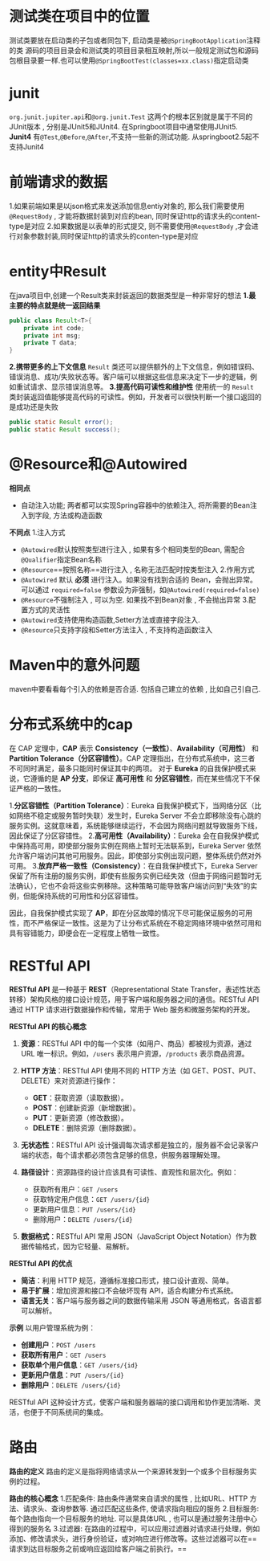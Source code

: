 # 测试类在项目中的位置
测试类要放在启动类的子包或者同包下, 启动类是被`@SpringBootApplication`注释的类
源码的项目目录会和测试类的项目目录相互映射,所以一般规定测试包和源码包根目录要一样.也可以使用`@SpringBootTest(classes=xx.class)`指定启动类
# junit
`org.junit.jupiter.api`和`@org.junit.Test`
这两个的根本区别就是属于不同的JUnit版本 , 分别是JUnit5和JUnit4. 在Springboot项目中通常使用JUnit5.
**Junit4**
有`@Test`,`@Before`,`@After`,不支持一些新的测试功能. 从springboot2.5起不支持Junit4
# 前端请求的数据
1.如果前端如果是以json格式来发送添加信息entiy对象的, 那么我们需要使用`@RequestBody` , 才能将数据封装到对应的bean, 同时保证http的请求头的content-type是对应
2.如果数据是以表单的形式提交, 则不需要使用`@RequestBody` ,才会进行对象参数封装,同时保证http的请求头的conten-type是对应
# entity中Result
在java项目中,创建一个Result类来封装返回的数据类型是一种非常好的想法
**1.最主要的特点就是统一返回结果**
```java
public class Result<T>{
	private int code;
	private int msg;
	private T data;
}
```
**2.携带更多的上下文信息**
`Result` 类还可以提供额外的上下文信息，例如错误码、错误消息、成功/失败状态等。客户端可以根据这些信息来决定下一步的逻辑，例如重试请求、显示错误消息等。
**3.提高代码可读性和维护性**
使用统一的 `Result` 类封装返回值能够提高代码的可读性。例如，开发者可以很快判断一个接口返回的是成功还是失败
```java
public static Result error();
public static Result success();
```
# @Resource和@Autowired
**相同点**
* 自动注入功能; 两者都可以实现Spring容器中的依赖注入, 将所需要的Bean注入到字段, 方法或构造函数

**不同点**
1.注入方式
* `@Autowired`默认按照类型进行注入 , 如果有多个相同类型的Bean, 需配合`@Qualifier`指定Bean名称
* `@Resource`==按照名称==进行注入 , 名称无法匹配时按类型注入
2.作用方式
* `@Autowired` 默认 **必须** 进行注入。如果没有找到合适的 Bean，会抛出异常。可以通过 `required=false` 参数设为非强制，如`@Autowired(required=false)`
* `@Resource`不强制注入 , 可以为空. 如果找不到Bean对象 , 不会抛出异常
3.配置方式的灵活性
* `@Autowired`支持使用构造函数,Setter方法或直接字段注入.
* `@Resource`只支持字段和Setter方法注入 , 不支持构造函数注入
# Maven中的意外问题
maven中要看看每个引入的依赖是否合适. 包括自己建立的依赖 , 比如自己引自己.
# 分布式系统中的cap
在 CAP 定理中，**CAP** 表示 **Consistency（一致性）**、**Availability（可用性）** 和 **Partition Tolerance（分区容错性）**。CAP 定理指出，在分布式系统中，这三者不可同时满足，最多只能同时保证其中的两项。
对于 **Eureka** 的自我保护模式来说，它遵循的是 **AP 分支**，即保证 **高可用性** 和 **分区容错性**，而在某些情况下不保证严格的一致性。

1.**分区容错性（Partition Tolerance）**：Eureka 自我保护模式下，当网络分区（比如网络不稳定或服务暂时失联）发生时，Eureka Server 不会立即移除没有心跳的服务实例。这就意味着，系统能够继续运行，不会因为网络问题就导致服务下线，因此保证了分区容错性。
2.**高可用性（Availability）**：Eureka 会在自我保护模式中保持高可用，即使部分服务实例在网络上暂时无法联系到，Eureka Server 依然允许客户端访问其他可用服务。因此，即使部分实例出现问题，整体系统仍然对外可用。
3.**放弃严格一致性（Consistency）**：在自我保护模式下，Eureka Server 保留了所有注册的服务实例，即使有些服务实例已经失效（但由于网络问题暂时无法确认），它也不会将这些实例移除。这种策略可能导致客户端访问到“失效”的实例，但能保持系统的可用性和分区容错性。

因此，自我保护模式实现了 **AP**，即在分区故障的情况下尽可能保证服务的可用性，而不严格保证一致性。这是为了让分布式系统在不稳定网络环境中依然可用和具有容错能力，即便会在一定程度上牺牲一致性。
# RESTful API
**RESTful API** 是一种基于 **REST**（Representational State Transfer，表述性状态转移）架构风格的接口设计规范，用于客户端和服务器之间的通信。RESTful API 通过 HTTP 请求进行数据操作和传输，常用于 Web 服务和微服务架构的开发。

**RESTful API 的核心概念**
1. **资源**：RESTful API 中的每一个实体（如用户、商品）都被视为资源，通过 URL 唯一标识。例如，`/users` 表示用户资源，`/products` 表示商品资源。
  
2. **HTTP 方法**：RESTful API 使用不同的 HTTP 方法（如 GET、POST、PUT、DELETE）来对资源进行操作：
   - **GET**：获取资源（读取数据）。
   - **POST**：创建新资源（新增数据）。
   - **PUT**：更新资源（修改数据）。
   - **DELETE**：删除资源（删除数据）。
  
3. **无状态性**：RESTful API 设计强调每次请求都是独立的，服务器不会记录客户端的状态，每个请求都必须包含足够的信息，供服务器理解处理。
  
4. **路径设计**：资源路径的设计应该具有可读性、直观性和层次化。例如：
   - 获取所有用户：`GET /users`
   - 获取特定用户信息：`GET /users/{id}`
   - 更新用户信息：`PUT /users/{id}`
   - 删除用户：`DELETE /users/{id}`
  
5. **数据格式**：RESTful API 常用 JSON（JavaScript Object Notation）作为数据传输格式，因为它轻量、易解析。

**RESTful API 的优点**
- **简洁**：利用 HTTP 规范，遵循标准接口形式，接口设计直观、简单。
- **易于扩展**：增加资源和接口不会破坏现有 API，适合构建分布式系统。
- **语言无关**：客户端与服务器之间的数据传输采用 JSON 等通用格式，各语言都可以解析。

**示例**
以用户管理系统为例：
- **创建用户**：`POST /users`
- **获取所有用户**：`GET /users`
- **获取单个用户信息**：`GET /users/{id}`
- **更新用户信息**：`PUT /users/{id}`
- **删除用户**：`DELETE /users/{id}`

RESTful API 这种设计方式，使客户端和服务器端的接口调用和协作更加清晰、灵活，也便于不同系统间的集成。
# 路由
**路由的定义**
路由的定义是指将网络请求从一个来源转发到一个或多个目标服务实例的过程。

**路由的核心概念**
1.匹配条件: 路由条件通常来自请求的属性 , 比如URL、HTTP 方法、请求头、查询参数等. 通过匹配这些条件, 使请求指向相应的服务
2.目标服务: 每个路由指向一个目标服务的地址. 可以是具体URL , 也可以是通过服务注册中心得到的服务名
3.过滤器: 在路由的过程中，可以应用过滤器对请求进行处理，例如添加、修改请求头，进行身份验证，或对响应进行修改等。这些过滤器可以在==请求到达目标服务之前或响应返回给客户端之前执行。==
